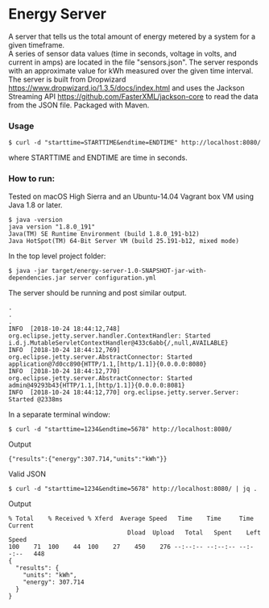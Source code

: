 # Energy Server

A server that tells us the total amount of energy metered by a system for a given timeframe.  
A series of sensor data values (time in seconds, voltage in volts, and current in amps) are
located in the file "sensors.json". The server responds with an approximate value
for kWh measured over the given time interval. The server is built from Dropwizard https://www.dropwizard.io/1.3.5/docs/index.html
and uses the Jackson Streaming API https://github.com/FasterXML/jackson-core to read the data from the JSON file. Packaged with Maven.

### Usage

```shell
$ curl -d "starttime=STARTTIME&endtime=ENDTIME" http://localhost:8080/
```
where STARTTIME and ENDTIME are time in seconds.

### How to run:

Tested on macOS High Sierra and an Ubuntu-14.04 Vagrant box VM using Java 1.8 or later.

```shell
$ java -version
java version "1.8.0_191"
Java(TM) SE Runtime Environment (build 1.8.0_191-b12)
Java HotSpot(TM) 64-Bit Server VM (build 25.191-b12, mixed mode)
```

In the top level project folder:

```shell
$ java -jar target/energy-server-1.0-SNAPSHOT-jar-with-dependencies.jar server configuration.yml
```
The server should be running and post similar output.

```shell
.
.
.
INFO  [2018-10-24 18:44:12,748] org.eclipse.jetty.server.handler.ContextHandler: Started i.d.j.MutableServletContextHandler@433c6abb{/,null,AVAILABLE}
INFO  [2018-10-24 18:44:12,769] org.eclipse.jetty.server.AbstractConnector: Started application@7d0cc890{HTTP/1.1,[http/1.1]}{0.0.0.0:8080}
INFO  [2018-10-24 18:44:12,770] org.eclipse.jetty.server.AbstractConnector: Started admin@49293b43{HTTP/1.1,[http/1.1]}{0.0.0.0:8081}
INFO  [2018-10-24 18:44:12,770] org.eclipse.jetty.server.Server: Started @2338ms

```

In a separate terminal window:

```shell
$ curl -d "starttime=1234&endtime=5678" http://localhost:8080/
```

Output

```shell
{"results":{"energy":307.714,"units":"kWh"}}
```

Valid JSON

```shell
$ curl -d "starttime=1234&endtime=5678" http://localhost:8080/ | jq .
```

Output

```shell
% Total    % Received % Xferd  Average Speed   Time    Time     Time  Current
                                 Dload  Upload   Total   Spent    Left  Speed
100    71  100    44  100    27    450    276 --:--:-- --:--:-- --:--:--   448
{
  "results": {
    "units": "kWh",
    "energy": 307.714
  }
}
```
